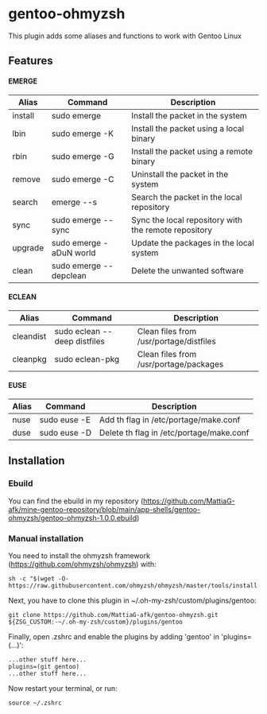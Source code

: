 # gentoo-ohmyzsh
This plugin adds some aliases and functions to work with Gentoo Linux

## Features
#### EMERGE
 
| Alias    | Command                            | Description                                                         |
|----------|------------------------------------|---------------------------------------------------------------------|
| install  | sudo emerge <atom>                 | Install the <atom> packet in the system                             |
| lbin     | sudo emerge -K <atom>              | Install the <atom> packet using a local binary                      |
| rbin     | sudo emerge -G <atom>              | Install the <atom> packet using a remote binary                     |
| remove   | sudo emerge -C <atom>              | Uninstall the <atom> packet in the system                           |
| search   | emerge --s <atom>                  | Search the <atom> packet in the local repository                    |
| sync     | sudo emerge --sync                 | Sync the local repository with the remote repository                |
| upgrade  | sudo emerge -aDuN world            | Update the packages in the local system                             |
| clean    | sudo emerge --depclean             | Delete the unwanted software                                        |
#### ECLEAN
 
| Alias    | Command                            | Description                                                         |
|----------|------------------------------------|---------------------------------------------------------------------|
| cleandist| sudo eclean --deep distfiles       | Clean files from /usr/portage/distfiles                             |
| cleanpkg | sudo eclean-pkg                    | Clean  files from /usr/portage/packages                             |
#### EUSE
 
| Alias    | Command                            | Description                                                         |
|----------|------------------------------------|---------------------------------------------------------------------|
| nuse     | sudo euse -E <use>                 | Add th <use> flag in /etc/portage/make.conf                         |
| duse     | sudo euse -D <use>                 | Delete th <use> flag in /etc/portage/make.conf                      |

## Installation
### Ebuild
You can find the ebuild in my repository (https://github.com/MattiaG-afk/mine-gentoo-repository/blob/main/app-shells/gentoo-ohmyzsh/gentoo-ohmyzsh-1.0.0.ebuild)
### Manual installation
You need to install the ohmyzsh framework (https://github.com/ohmyzsh/ohmyzsh) with:
```shell
sh -c "$(wget -O- https://raw.githubusercontent.com/ohmyzsh/ohmyzsh/master/tools/install.sh)"
```
Next, you have to clone this plugin in ~/.oh-my-zsh/custom/plugins/gentoo:
```shell
git clone https://github.com/MattiaG-afk/gentoo-ohmyzsh.git ${ZSG_CUSTOM:-~/.oh-my-zsh/custom}/plugins/gentoo
```
Finally, open .zshrc and enable the plugins by adding 'gentoo' in 'plugins=(...)':
```shell
...other stuff here...
plugins=(git gentoo)
...other stuff here...
```
Now restart your terminal, or run:
```shell
source ~/.zshrc
```
